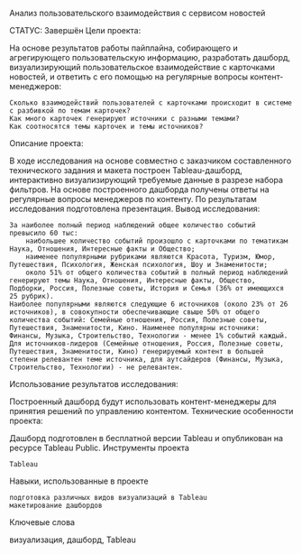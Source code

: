Анализ пользовательского взаимодействия с сервисом новостей

СТАТУС: Завершён
Цели проекта:

На основе результатов работы пайплайна, собирающего и агрегирующего пользовательскую информацию, разработать дашборд, визуализирующий пользовательское взаимодействие с карточками новостей, и ответить с его помощью на регулярные вопросы контент-менеджеров:

    Сколько взаимодействий пользователей с карточками происходит в системе с разбивкой по темам карточек?
    Как много карточек генерируют источники с разными темами?
    Как соотносятся темы карточек и темы источников?

Описание проекта:

В ходе исследования на основе совместно с заказчиком составленного технического задания и макета построен Tableau-дашборд, интерактивно визуализирующий требуемые данные в разрезе набора фильтров. На основе построенного дашборда получены ответы на регулярные вопросы менеджеров по контенту. По результатам исследования подготовлена презентация.
Вывод исследования:

    За наиболее полный период наблюдений общее количество событий превысило 60 тыс:
        наибольшее количество событий произошло с карточками по тематикам Наука, Отношения, Интересные факты и Общество;
        наименее популярными рубриками являются Красота, Туризм, Юмор, Путешествия, Психология, Женская психология, Шоу и Знаменитости;
        около 51% от общего количества событий в полный период наблюдений генерируют темы Наука, Отношения, Интересные факты, Общество, Подборки, Россия, Полезные советы, История и Семья (36% от имеющихся 25 рубрик).
    Наиболее популярными являются следующие 6 источников (около 23% от 26 источников), в совокупности обеспечивающие свыше 50% от общего количества событий: Семейные отношения, Россия, Полезные советы, Путешествия, Знаменитости, Кино. Наименее популярны источники: Финансы, Музыка, Строительство, Технологии - менее 1% событий каждый.
    Для источников-лидеров (Семейные отношения, Россия, Полезные советы, Путешествия, Знаменитости, Кино) генерируемый контент в большей степени релевантен теме источника, для аутсайдеров (Финансы, Музыка, Строительство, Технологии) - не релевантен.

Использование результатов исследования:

Построенный дашборд будут использовать контент-менеджеры для принятия решений по управлению контентом.
Технические особенности проекта:

Дашборд подготовлен в бесплатной версии Tableau и опубликован на ресурсе Tableau Public.
Инструменты проекта

    Tableau

Навыки, использованные в проекте

    подготовка различных видов визуализаций в Tableau
    макетирование дашбордов

Ключевые слова

визуализация, дашборд, Tableau
